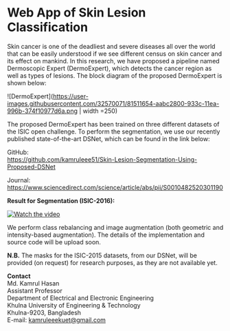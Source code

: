 # Web App of Skin Lesion Classification

Skin cancer is one of the deadliest and severe diseases all over the world that can be easily understood if we see different census on skin cancer and its effect on mankind. 
In this research, we have proposed a pipeline named Dermoscopic Expert (DermoExpert), which detects the cancer region as well as types of lesions. The block diagram of the proposed DermoExpert is shown below: <br>

![DermoExpert](https://user-images.githubusercontent.com/32570071/81511654-aabc2800-933c-11ea-996b-374f10977d6a.png | width =250)


The proposed DermoExpert has been trained on three different datasets of the ISIC open challenge. To perform the segmentation, we use our recently published state-of-the-art DSNet, which can be found in the link below:  

GitHub: <br>
https://github.com/kamruleee51/Skin-Lesion-Segmentation-Using-Proposed-DSNet

Journal: <br>
https://www.sciencedirect.com/science/article/abs/pii/S0010482520301190 

**Result for Segmentation (ISIC-2016):**

[![Watch the video](https://img.youtube.com/vi/T-D1KVIuvjA/maxresdefault.jpg)](https://www.youtube.com/watch?v=kB0Bf5D0WsA&feature=youtu.be)


We perform class rebalancing and image augmentation (both geometric and intensity-based augmentation). The details of the implementation and source code will be upload soon. 

**N.B.** The masks for the ISIC-2015 datasets, from our DSNet, will be provided (on request) for research purposes, as they are not available yet. 


**Contact** <br>
Md. Kamrul Hasan <br>
Assistant Professor  <br>
Department of Electrical and Electronic Engineering  <br>
Khulna University of Engineering & Technology <br>
Khulna-9203, Bangladesh  <br>
E-mail: kamruleeekuet@gmail.com 


